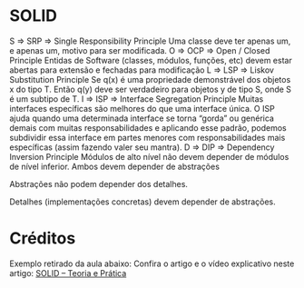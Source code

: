 # SOLID

S   => SRP => Single Responsibility Principle
Uma classe deve ter apenas um, e apenas um,  motivo para ser modificada.
O	=> OCP => Open / Closed Principle
Entidas de Software (classes, módulos, funções, etc) devem estar abertas para extensão 
e fechadas para modificação 
L	=> LSP => Liskov Substitution Principle
Se q(x) é uma propriedade demonstrável dos objetos x do tipo T. Então q(y) deve ser verdadeiro para objetos y de tipo S, onde S é um subtipo de T.
I	=> ISP => Interface Segregation Principle
Muitas interfaces específicas são melhores do que uma interface única.
O ISP ajuda quando uma determinada interface se torna “gorda” ou genérica demais com muitas responsabilidades e aplicando esse padrão, podemos subdividir essa interface em partes menores com responsabilidades mais específicas (assim fazendo valer seu mantra).
D	=> DIP => Dependency Inversion Principle
Módulos de alto nível não devem depender de módulos de nível inferior.
Ambos devem depender de abstrações

Abstrações não podem depender dos detalhes.

Detalhes (implementações concretas) devem depender de abstrações.





# Créditos
Exemplo retirado da aula abaixo:
Confira o artigo e o vídeo explicativo neste artigo:
<a href="http://eduardopires.net.br/2015/01/solid-teoria-e-pratica/" target="_blank">SOLID – Teoria e Prática</a>
